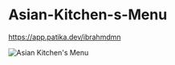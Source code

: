 # Asian-Kitchen-s-Menu

https://app.patika.dev/ibrahmdmn

![Asian Kitchen's Menu](https://user-images.githubusercontent.com/94488767/165401285-e0c608ce-d46d-45e6-9d42-b12625414b19.png)
